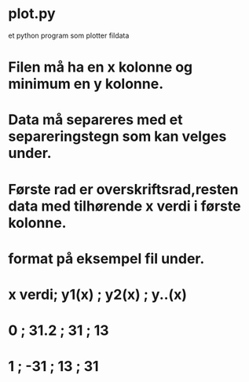 # plot.py
et python program som plotter fildata

# Filen må ha en x kolonne og minimum en y kolonne.
# Data må separeres med et separeringstegn som kan velges under.
# Første rad er overskriftsrad,resten data med tilhørende x verdi i første kolonne.
#     format på eksempel fil under.
#
#  x verdi; y1(x) ; y2(x) ; y..(x)  
#   0     ; 31.2  ; 31    ; 13 
#   1     ; -31   ; 13    ; 31 
# 
